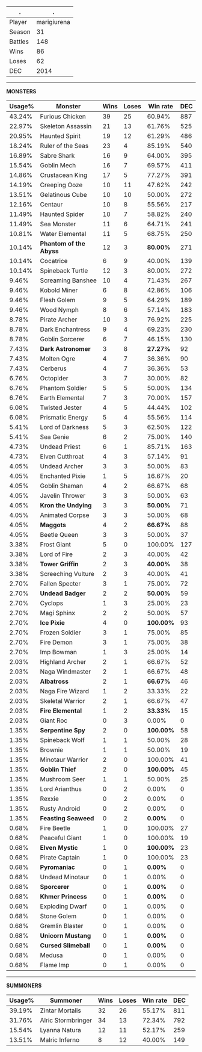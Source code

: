 .|.
|-|-
Player|marigiurena
Season|31
Battles|148
Wins|86
Loses|62
DEC|2014

---
**MONSTERS**

Usage%|Monster|Wins|Loses|Win rate|DEC|
-|-|-|-|-|-|
43.24%|Furious Chicken|39|25|60.94%|887|
22.97%|Skeleton Assassin|21|13|61.76%|525|
20.95%|Haunted Spirit|19|12|61.29%|486|
18.24%|Ruler of the Seas|23|4|85.19%|540|
16.89%|Sabre Shark|16|9|64.00%|395|
15.54%|Goblin Mech|16|7|69.57%|411|
14.86%|Crustacean King|17|5|77.27%|391|
14.19%|Creeping Ooze|10|11|47.62%|242|
13.51%|Gelatinous Cube|10|10|50.00%|272|
12.16%|Centaur|10|8|55.56%|217|
11.49%|Haunted Spider|10|7|58.82%|240|
11.49%|Sea Monster|11|6|64.71%|241|
10.81%|Water Elemental|11|5|68.75%|250|
10.14%|**Phantom of the Abyss**|12|3|**80.00%**|271|
10.14%|Cocatrice|6|9|40.00%|139|
10.14%|Spineback Turtle|12|3|80.00%|272|
9.46%|Screaming Banshee|10|4|71.43%|267|
9.46%|Kobold Miner|6|8|42.86%|106|
9.46%|Flesh Golem|9|5|64.29%|189|
9.46%|Wood Nymph|8|6|57.14%|183|
8.78%|Pirate Archer|10|3|76.92%|225|
8.78%|Dark Enchantress|9|4|69.23%|230|
8.78%|Goblin Sorcerer|6|7|46.15%|130|
7.43%|**Dark Astronomer**|3|8|**27.27%**|92|
7.43%|Molten Ogre|4|7|36.36%|90|
7.43%|Cerberus|4|7|36.36%|53|
6.76%|Octopider|3|7|30.00%|82|
6.76%|Phantom Soldier|5|5|50.00%|134|
6.76%|Earth Elemental|7|3|70.00%|157|
6.08%|Twisted Jester|4|5|44.44%|102|
6.08%|Prismatic Energy|5|4|55.56%|114|
5.41%|Lord of Darkness|5|3|62.50%|122|
5.41%|Sea Genie|6|2|75.00%|140|
4.73%|Undead Priest|6|1|85.71%|163|
4.73%|Elven Cutthroat|4|3|57.14%|91|
4.05%|Undead Archer|3|3|50.00%|83|
4.05%|Enchanted Pixie|1|5|16.67%|20|
4.05%|Goblin Shaman|4|2|66.67%|68|
4.05%|Javelin Thrower|3|3|50.00%|63|
4.05%|**Kron the Undying**|3|3|**50.00%**|71|
4.05%|Animated Corpse|3|3|50.00%|68|
4.05%|**Maggots**|4|2|**66.67%**|88|
4.05%|Beetle Queen|3|3|50.00%|37|
3.38%|Frost Giant|5|0|100.00%|127|
3.38%|Lord of Fire|2|3|40.00%|42|
3.38%|**Tower Griffin**|2|3|**40.00%**|38|
3.38%|Screeching Vulture|2|3|40.00%|41|
2.70%|Fallen Specter|3|1|75.00%|72|
2.70%|**Undead Badger**|2|2|**50.00%**|59|
2.70%|Cyclops|1|3|25.00%|23|
2.70%|Magi Sphinx|2|2|50.00%|57|
2.70%|**Ice Pixie**|4|0|**100.00%**|93|
2.70%|Frozen Soldier|3|1|75.00%|85|
2.70%|Fire Demon|3|1|75.00%|38|
2.70%|Imp Bowman|1|3|25.00%|14|
2.03%|Highland Archer|2|1|66.67%|52|
2.03%|Naga Windmaster|2|1|66.67%|48|
2.03%|**Albatross**|2|1|**66.67%**|46|
2.03%|Naga Fire Wizard|1|2|33.33%|22|
2.03%|Skeletal Warrior|2|1|66.67%|47|
2.03%|**Fire Elemental**|1|2|**33.33%**|15|
2.03%|Giant Roc|0|3|0.00%|0|
1.35%|**Serpentine Spy**|2|0|**100.00%**|58|
1.35%|Spineback Wolf|1|1|50.00%|28|
1.35%|Brownie|1|1|50.00%|19|
1.35%|Minotaur Warrior|2|0|100.00%|41|
1.35%|**Goblin Thief**|2|0|**100.00%**|45|
1.35%|Mushroom Seer|1|1|50.00%|25|
1.35%|Lord Arianthus|0|2|0.00%|0|
1.35%|Rexxie|0|2|0.00%|0|
1.35%|Rusty Android|0|2|0.00%|0|
1.35%|**Feasting Seaweed**|0|2|**0.00%**|0|
0.68%|Fire Beetle|1|0|100.00%|27|
0.68%|Peaceful Giant|1|0|100.00%|19|
0.68%|**Elven Mystic**|1|0|**100.00%**|23|
0.68%|Pirate Captain|1|0|100.00%|23|
0.68%|**Pyromaniac**|0|1|**0.00%**|0|
0.68%|Undead Minotaur|0|1|0.00%|0|
0.68%|**Sporcerer**|0|1|**0.00%**|0|
0.68%|**Khmer Princess**|0|1|**0.00%**|0|
0.68%|Exploding Dwarf|0|1|0.00%|0|
0.68%|Stone Golem|0|1|0.00%|0|
0.68%|Gremlin Blaster|0|1|0.00%|0|
0.68%|**Unicorn Mustang**|0|1|**0.00%**|0|
0.68%|**Cursed Slimeball**|0|1|**0.00%**|0|
0.68%|Medusa|0|1|0.00%|0|
0.68%|Flame Imp|0|1|0.00%|0|

---
**SUMMONERS**

Usage%|Summoner|Wins|Loses|Win rate|DEC|
-|-|-|-|-|-|
39.19%|Zintar Mortalis|32|26|55.17%|811|
31.76%|Alric Stormbringer|34|13|72.34%|792|
15.54%|Lyanna Natura|12|11|52.17%|259|
13.51%|Malric Inferno|8|12|40.00%|149|
